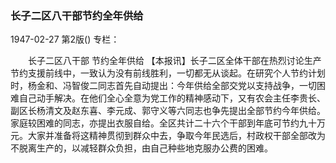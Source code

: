 ### 长子二区八干部节约全年供给

1947-02-27
第2版()
专栏：

　　长子二区八干部
    节约全年供给
    【本报讯】长子二区全体干部在热烈讨论生产节约支援前线中，一致认为没有前线胜利，一切都无从谈起。在研究个人节约计划时，杨金和、冯智俊二同志首先自动提出：今年供给全部交党以支持战争，一切困难自己动手解决。在他们全心全意为党工作的精神感动下，又有农会主任李贵长、副区长杨清文及赵东喜、李元成、郭守义等六同志也争先提出全部节约今年供给。家庭较困难的同志，亦提出衣服自给。全区共计二十六个干部到年底可节约九十万元。大家并准备将这精神贯彻到群众中去，争取今年民选后，村政权干部全部改为不脱离生产的，以减轻群众负担，由自己种些地克服办公费的困难。
